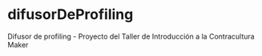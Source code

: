 # difusorDeProfiling
Difusor de profiling - Proyecto del Taller de Introducción a la Contracultura Maker
